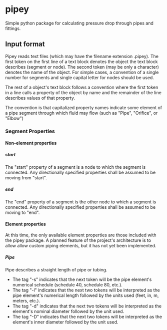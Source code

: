 # pipey

Simple python package for calculating pressure drop through pipes and
fittings.

## Input format

Pipey reads text files (which may have the filename extension .pipey).
The first token on the first line of a text block denotes the object the
text block describes (segment or node). The second token (may be only a
character) denotes the name of the object. For simple cases, a
convention of a single number for segments and single capital letter for
nodes should be used.

The rest of a object's text block follows a convention where the first
token in a line calls a property of the object by name and the remainder
of the line describes values of that property.

The convention is that capitalized property names indicate some element
of a pipe segment through which fluid may flow (such as "Pipe",
"Orifice", or "Elbow")

### Segment Properties

#### Non-element properties

##### start

The "start" property of a segment is a node to which the segment is
connected. Any directionally specified properties shall be assumed to be
moving from "start".

##### end

The "end" property of a segment is the other node to which a segment is
connected. Any directionally specified properties shall be assumed to be
moving to "end".

#### Element properties

At this time, the only available element properties are those included
with the pipey package. A planned feature of the project's architecture
is to allow allow custom piping elements, but it has not yet been
implemented.

##### Pipe

Pipe describes a straight length of pipe or tubing. 

* The tag "-s" indicates that the next token will be the pipe element's
  numerical schedule (schedule 40, schedule 80, etc.).
* The tag "-l" indicates that the next two tokens will be interpreted as
  the pipe element's numerical length followed by the units used (feet,
  in, m, meters, etc.).
* The tag "-d" indicates that the next two tokens will be interpreted as
  the element's nominal diameter followed by the unit used.
* The tag "-D" indicates that the next two tokens will be interpreted as
  the element's inner diameter followed by the unit used.
